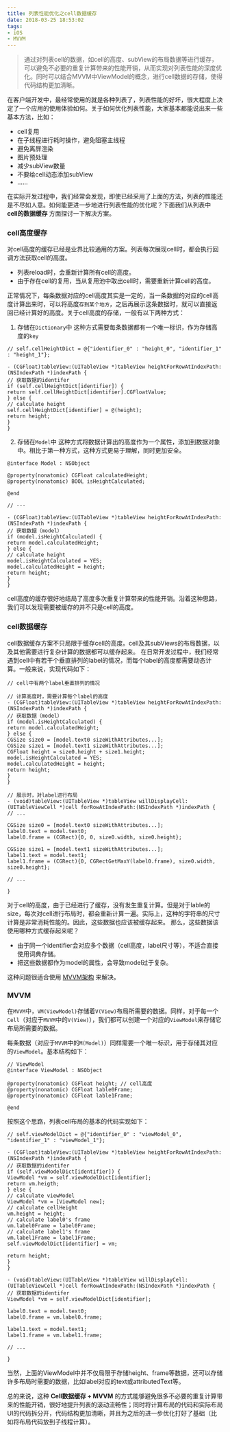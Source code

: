 ```yaml
---
title: 列表性能优化之cell数据缓存
date: 2018-03-25 18:53:02
tags:
- iOS
- MVVM
---
```


> 通过对列表cell的数据，如cell的高度、subView的布局数据等进行缓存，可以避免不必要的重复计算带来的性能开销，从而实现对列表性能的深度优化。同时可以结合MVVM中ViewModel的概念，进行cell数据的存储，使得代码结构更加清晰。

在客户端开发中，最经常使用的就是各种列表了，列表性能的好坏，很大程度上决定了一个应用的使用体验如何。关于如何优化列表性能，大家基本都能说出来一些基本方法，比如：

- cell复用
- 在子线程进行耗时操作，避免阻塞主线程
- 避免离屏渲染
- 图片预处理
- 减少subView数量
- 不要给cell动态添加subView
- ......

在实际开发过程中，我们经常会发现，即使已经采用了上面的方法，列表的性能还是不尽如人意。如何能更进一步地进行列表性能的优化呢？下面我们从列表中 __cell的数据缓存__ 方面探讨一下解决方案。

### cell高度缓存

对cell高度的缓存已经是业界比较通用的方案。列表每次展现cell时，都会执行回调方法获取cell的高度。

- 列表reload时，会重新计算所有cell的高度。
- 由于存在cell的复用，当从复用池中取出cell时，需要重新计算cell的高度。

正常情况下，每条数据对应的cell高度其实是一定的，当一条数据的对应的cell高度计算出来时，可以将高度`存到某个地方`，之后再展示这条数据时，就可以直接返回已经计算好的高度。关于cell高度的存储，一般有以下两种方式：

1. 存储在`Dictionary`中
这种方式需要每条数据都有一个唯一标识，作为存储高度的`key`

```objc
// self.cellHeightDict = @{"identifier_0" : "height_0", "identifier_1" : "height_1"};

- (CGFloat)tableView:(UITableView *)tableView heightForRowAtIndexPath:(NSIndexPath *)indexPath {
// 获取数据的identifer
if (self.cellHeightDict[identifier]) {
return self.cellHeightDict[identifier].CGFloatValue;
} else {
// calculate height
self.cellHeightDict[identifier] = @(height);
return height;
}
}
```

2. 存储在`Model`中
这种方式将数据计算出的高度作为一个属性，添加到数据对象中。相比于第一种方式，这种方式更易于理解，同时更加安全。

```objc
@interface Model : NSObject

@property(nonatomic) CGFloat calculatedHeight;
@property(nonatomic) BOOL isHeightCalculated;

@end

// ---

- (CGFloat)tableView:(UITableView *)tableView heightForRowAtIndexPath:(NSIndexPath *)indexPath {
// 获取数据（model）
if (model.isHeightCalculated) {
return model.calculatedHeight;
} else {
// calculate height
model.isHeightCalculated = YES;
model.calculatedHeight = height;
return height;
}
}
```

cell高度的缓存很好地结局了高度多次重复计算带来的性能开销。沿着这种思路，我们可以发现需要被缓存的并不只是cell的高度。

### cell数据缓存
cell数据缓存方案不只局限于缓存cell的高度。cell及其subViews的布局数据，以及其他需要进行复杂计算的数据都可以缓存起来。
在日常开发过程中，我们经常遇到cell中有若干个垂直排列的label的情况，而每个label的高度都需要动态计算。一般来说，实现代码如下：

```objc
// cell中有两个label垂直排列的情况

// 计算高度时，需要计算每个label的高度
- (CGFloat)tableView:(UITableView *)tableView heightForRowAtIndexPath:(NSIndexPath *)indexPath {
// 获取数据（model）
if (model.isHeightCalculated) {
return model.calculatedHeight;
} else {
CGSize size0 = [model.text0 sizeWithAttributes...];
CGSize size1 = [model.text1 sizeWithAttributes...];
CGFloat height = size0.height + size1.height;
model.isHeightCalculated = YES;
model.calculatedHeight = height;
return height;
}
}

// 展示时，对label进行布局
- (void)tableView:(UITableView *)tableView willDisplayCell:(UITableViewCell *)cell forRowAtIndexPath:(NSIndexPath *)indexPath {
// ...

CGSize size0 = [model.text0 sizeWithAttributes...];
label0.text = model.text0;
label0.frame = (CGRect){0, 0, size0.width, size0.height};

CGSize size1 = [model.text1 sizeWithAttributes...];
label1.text = model.text1;
label1.frame = (CGRect){0, CGRectGetMaxY(label0.frame), size0.width, size0.height};

// ...

}

```

对于cell的高度，由于已经进行了缓存，没有发生重复计算。但是对于lable的size，每次对cell进行布局时，都会重新计算一遍。实际上，这种的字符串的尺寸计算是非常消耗性能的。因此，这些数据也应该被缓存起来。
那么，这些数据该使用哪种方式缓存起来呢？

- 由于同一个identifier会对应多个数据（cell高度，label尺寸等），不适合直接使用词典存储。
- 把这些数据都作为model的属性，会导致model过于复杂。

这种问题很适合使用 [MVVM架构](https://en.wikipedia.org/wiki/Model%E2%80%93view%E2%80%93viewmodel) 来解决。


### MVVM
在`MVVM`中，`VM(ViewModel)`存储着`V(View)`布局所需要的数据。同样，对于每一个`Cell`（对应于`MVVM`中的`V(View)`），我们都可以创建一个对应的`ViewModel`来存储它布局所需要的数据。

每条数据（对应于`MVVM`中的`M(Model)`）同样需要一个唯一标识，用于存储其对应的`ViewModel`。基本结构如下：

```objc
// ViewModel
@interface ViewModel : NSObject

@property(nonatomic) CGFloat height; // cell高度
@property(nonatomic) CGFloat lable0Frame;
@property(nonatomic) CGFloat lable1Frame;

@end
```

按照这个思路，列表cell布局的基本的代码实现如下：

```objc
// self.viewModelDict = @{"identifier_0" : "viewModel_0", "identifier_1" : "viewModel_1"};

- (CGFloat)tableView:(UITableView *)tableView heightForRowAtIndexPath:(NSIndexPath *)indexPath {
// 获取数据的identifer
if (self.viewModelDict[identifier]) {
ViewModel *vm = self.viewModelDict[identifier];
return vm.heigth;
} else {
// calculate viewModel
ViewModel *vm = [ViewModel new];
// calculate cellHeight
vm.height = height;
// calculate label0's frame
vm.label0Frame = label0Frame;
// calculate label1's frame
vm.label1Frame = label1Frame;
self.viewModelDict[identifier] = vm;

return height;
}
}

- (void)tableView:(UITableView *)tableView willDisplayCell:(UITableViewCell *)cell forRowAtIndexPath:(NSIndexPath *)indexPath {
// 获取数据的identifer
ViewModel *vm = self.viewModelDict[identifier];

label0.text = model.text0;
label0.frame = vm.label0.frame;

label1.text = model.text1;
label1.frame = vm.label1.frame;

// ...

}

```

当然，上面的ViewModel中并不仅局限于存储height、frame等数据，还可以存储许多布局时需要的数据，比如label对应的text或attributedText等。

总的来说，这种 __Cell数据缓存 + MVVM__ 的方式能够避免很多不必要的重复计算带来的性能开销，很好地提升列表的滚动流畅性；同时将计算布局的代码和实际布局UI的代码拆分开，代码结构更加清晰，并且为之后的进一步优化打好了基础（比如将布局代码放到子线程计算）。

